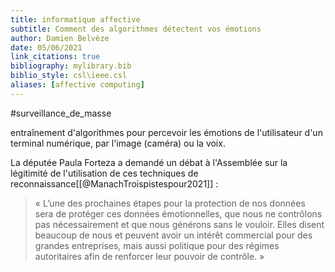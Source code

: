 ```yaml
---
title: informatique affective
subtitle: Comment des algorithmes détectent vos émotions
author: Damien Belvèze
date: 05/06/2021
link_citations: true
bibliography: mylibrary.bib
biblio_style: csl\ieee.csl
aliases: [affective computing]
---
```




#surveillance_de_masse 

entraînement d'algorithmes pour percevoir les émotions de l'utilisateur d'un terminal numérique, par l'image (caméra) ou la voix. 

La députée Paula Forteza a demandé un débat à l'Assemblée sur la légitimité de l'utilisation de ces techniques de reconnaissance[[@ManachTroispistespour2021]] : 

>« L’une des prochaines étapes pour la protection de nos données sera de protéger ces données émotionnelles, que nous ne contrôlons pas nécessairement et que nous générons sans le vouloir. Elles disent beaucoup de nous et peuvent avoir un intérêt commercial pour des grandes entreprises, mais aussi politique pour des régimes autoritaires afin de renforcer leur pouvoir de contrôle. »

